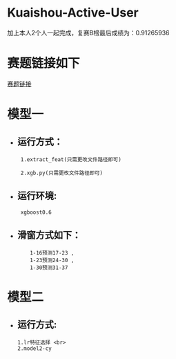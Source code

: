 # Kuaishou-Active-User
加上本人2个人一起完成，复赛B榜最后成绩为：0.91265936
# 赛题链接如下    
[赛题链接](https://www.kesci.com/home/competition/5ab8c36a8643e33f5138cba4/content) 


# 模型一
  - ## 运行方式：
         1.extract_feat(只需更改文件路径即可)  

         2.xgb.py(只需更改文件路径即可)

  - ## 运行环境:  
         xgboost0.6

  - ## 滑窗方式如下：
            1-16预测17-23 ,
            1-23预测24-30 ,
            1-30预测31-37

# 模型二
 - ## 运行方式:
       1.lr特征选择 <br>
       2.model2-cy
 
